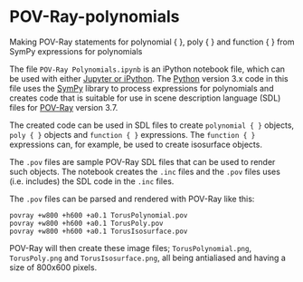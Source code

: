 # POV-Ray-polynomials
Making POV-Ray statements for polynomial { }, poly { } and function { } from SymPy expressions for polynomials

The file ``POV-Ray Polynomials.ipynb`` is an iPython notebook file, which can be used with either [Jupyter or iPython](https://ipython.org).
The [Python](https://www.python.org) version 3.x code in this file uses the [SymPy](http://www.sympy.org) library to process expressions for polynomials and creates code that is suitable for use in scene description language (SDL) files for [POV-Ray](http://www.povray.org) version 3.7.

The created code can be used in SDL files to create ``polynomial { }`` objects, ``poly { }`` objects and ``function { }`` expressions. The ``function { }`` expressions can, for example, be used to create isosurface objects.

The ``.pov`` files are sample POV-Ray SDL files that can be used to render such objects. The notebook creates the ``.inc`` files and the ``.pov`` files uses (i.e. includes) the SDL code in the ``.inc`` files.

The ``.pov`` files can be parsed and rendered with POV-Ray like this:
```shell
povray +w800 +h600 +a0.1 TorusPolynomial.pov
povray +w800 +h600 +a0.1 TorusPoly.pov
povray +w800 +h600 +a0.1 TorusIsosurface.pov
```

POV-Ray will then create these image files; ``TorusPolynomial.png``, ``TorusPoly.png`` and ``TorusIsosurface.png``, all being antialiased and having a size of 800x600 pixels.
